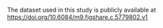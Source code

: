 The dataset used in this study is publicly available at https://doi.org/10.6084/m9.figshare.c.5779802.v1
